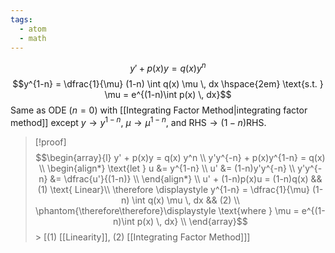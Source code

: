 ```yaml
---
tags:
  - atom
  - math
---
```

$$ y' + p(x)y = q(x) y^n $$
$$y^{1-n} = \dfrac{1}{\mu} (1-n) \int q(x) \mu \, dx \hspace{2em} \text{s.t. } \mu = e^{(1-n)\int p(x) \, dx}$$
Same as ODE ($n = 0$) with [[Integrating Factor Method|integrating factor method]] except $y \to y^{1-n}$, $\mu \to \mu^{1-n}$, and $\text{RHS} \to (1-n)\text{RHS}$.
> [!proof]
> $$\begin{array}{l}
>	y' + p(x)y = q(x) y^n \\
>	y'y^{-n} + p(x)y^{1-n} = q(x) \\
>	\begin{align*}
>		\text{let } u &= y^{1-n} \\
>		u' &= (1-n)y'y^{-n} \\
>		y'y^{-n} &= \dfrac{u'}{(1-n)} \\
>	\end{align*} \\
>	u' + (1-n)p(x)u = (1-n)q(x) && (1) \text{ Linear}\\
>	\therefore \displaystyle y^{1-n} = \dfrac{1}{\mu} (1-n) \int q(x) \mu \, dx && (2) \\
>	\phantom{\therefore\therefore}\displaystyle \text{where } \mu = e^{(1-n)\int p(x) \, dx} \\
>\end{array}$$
	> \[$(1)$ [[Linearity]], $(2)$ [[Integrating Factor Method]]\]